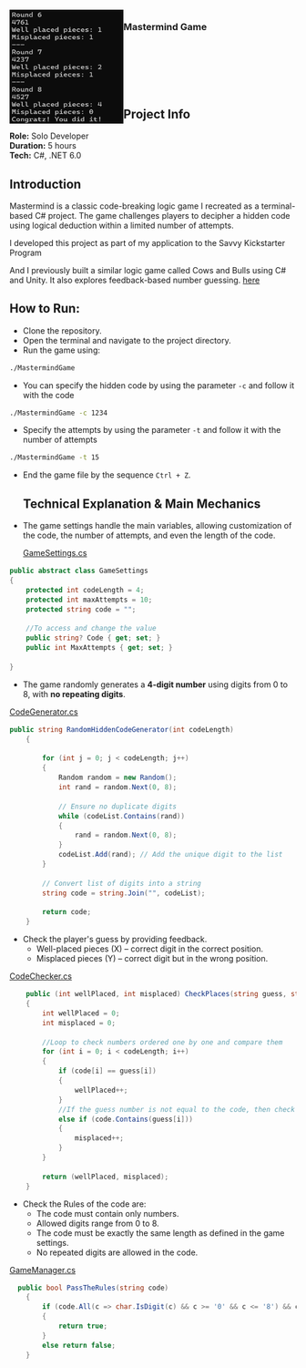 <!-- PROJECT LOGO -->
<div>
  <h3>
    <img align="left" width="200" height="200" src="images/QfZOzZ8VwU.png"><br/>
    Mastermind Game
  </h3>
</div>   

<br/>

<br/>

<br/>

<br/>

<br/>

## Project Info
**Role:** Solo Developer
<br/>
**Duration:** 5 hours
<br/>**Tech:** C#, .NET 6.0

## Introduction

Mastermind is a classic code-breaking logic game I recreated as a terminal-based C# project. The game challenges players to decipher a hidden code using logical deduction within a limited number of attempts.

I developed this project as part of my application to the Savvy Kickstarter Program

And I previously built a similar logic game called Cows and Bulls using C# and Unity. It also explores feedback-based number guessing. [here](https://github.com/weex1997/CowsAndBullsGame.git)

## How to Run:
- Clone the repository.
- Open the terminal and navigate to the project directory.
- Run the game using:
```bash
./MastermindGame
```
- You can specify the hidden code by using the parameter `-c` and follow it with the code
```bash
./MastermindGame -c 1234
```
 - Specify the attempts by using the parameter `-t` and follow it with the number of attempts
```bash
./MastermindGame -t 15
```
- End the game file by the sequence `Ctrl + Z`.

  ## Technical Explanation & Main Mechanics

- The game settings handle the main variables, allowing customization of the code, the number of attempts, and even the length of the code.

  [GameSettings.cs](https://github.com/weex1997/MastermindGame/blob/11c4fcdf3cad8aeb320ed9b0757d1460b6c5455d/MastermindGame/GameSettings.cs#L1)

```csharp
public abstract class GameSettings
{
    protected int codeLength = 4;
    protected int maxAttempts = 10;
    protected string code = "";

    //To access and change the value
    public string? Code { get; set; }
    public int MaxAttempts { get; set; }

}
```
- The game randomly generates a **4-digit number** using digits from 0 to 8, with **no repeating digits**.

[CodeGenerator.cs](https://github.com/weex1997/MastermindGame/blob/11c4fcdf3cad8aeb320ed9b0757d1460b6c5455d/MastermindGame/CodeGenerator.cs#L6)

```csharp
public string RandomHiddenCodeGenerator(int codeLength)
    {

        for (int j = 0; j < codeLength; j++)
        {
            Random random = new Random();
            int rand = random.Next(0, 8);

            // Ensure no duplicate digits
            while (codeList.Contains(rand))
            {
                rand = random.Next(0, 8);
            }
            codeList.Add(rand); // Add the unique digit to the list
        }

        // Convert list of digits into a string
        string code = string.Join("", codeList);

        return code;
    }
```

- Check the player's guess by providing feedback.
  - Well-placed pieces (X) – correct digit in the correct position.
  - Misplaced pieces (Y) – correct digit but in the wrong position.

[CodeChecker.cs](https://github.com/weex1997/MastermindGame/blob/11c4fcdf3cad8aeb320ed9b0757d1460b6c5455d/MastermindGame/CodeChecker.cs#L6)

```csharp
    public (int wellPlaced, int misplaced) CheckPlaces(string guess, string code, int codeLength)
    {
        int wellPlaced = 0;
        int misplaced = 0;

        //Loop to check numbers ordered one by one and compare them
        for (int i = 0; i < codeLength; i++)
        {
            if (code[i] == guess[i])
            {
                wellPlaced++;
            }
            //If the guess number is not equal to the code, then check the total of the code if contains the number
            else if (code.Contains(guess[i]))
            {
                misplaced++;
            }
        }

        return (wellPlaced, misplaced);
    }
```
- Check the Rules of the code are:
  - The code must contain only numbers.
  - Allowed digits range from 0 to 8.
  - The code must be exactly the same length as defined in the game settings.
  - No repeated digits are allowed in the code.

[GameManager.cs](https://github.com/weex1997/MastermindGame/blob/11c4fcdf3cad8aeb320ed9b0757d1460b6c5455d/MastermindGame/GameManager.cs#L80)

```csharp
  public bool PassTheRules(string code)
    {
        if (code.All(c => char.IsDigit(c) && c >= '0' && c <= '8') && code.Length == codeLength && code.Distinct().Count() == code.Length)
        {
            return true;
        }
        else return false;
    }
```

